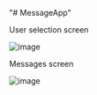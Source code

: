 "# MessageApp" 


User selection screen


![image](https://github.com/user-attachments/assets/f025211f-07bc-44dd-9360-2ac91483f463)



Messages screen


![image](https://github.com/user-attachments/assets/5806fbfc-095f-4032-880a-fe0549f833d9)
